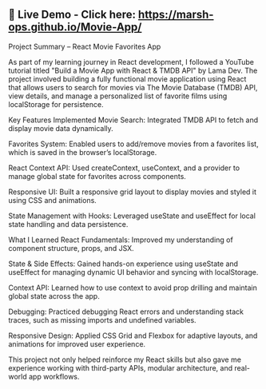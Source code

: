 ## 🚀 Live Demo - Click here: https://marsh-ops.github.io/Movie-App/

Project Summary – React Movie Favorites App

As part of my learning journey in React development, I followed a YouTube tutorial titled "Build a Movie App with React & TMDB API" by Lama Dev. The project involved building a fully functional movie application using React that allows users to search for movies via The Movie Database (TMDB) API, view details, and manage a personalized list of favorite films using localStorage for persistence.

Key Features Implemented
Movie Search: Integrated TMDB API to fetch and display movie data dynamically.

Favorites System: Enabled users to add/remove movies from a favorites list, which is saved in the browser’s localStorage.

React Context API: Used createContext, useContext, and a provider to manage global state for favorites across components.

Responsive UI: Built a responsive grid layout to display movies and styled it using CSS and animations.

State Management with Hooks: Leveraged useState and useEffect for local state handling and data persistence.

What I Learned
React Fundamentals: Improved my understanding of component structure, props, and JSX.

State & Side Effects: Gained hands-on experience using useState and useEffect for managing dynamic UI behavior and syncing with localStorage.

Context API: Learned how to use context to avoid prop drilling and maintain global state across the app.

Debugging: Practiced debugging React errors and understanding stack traces, such as missing imports and undefined variables.

Responsive Design: Applied CSS Grid and Flexbox for adaptive layouts, and animations for improved user experience.

This project not only helped reinforce my React skills but also gave me experience working with third-party APIs, modular architecture, and real-world app workflows.
